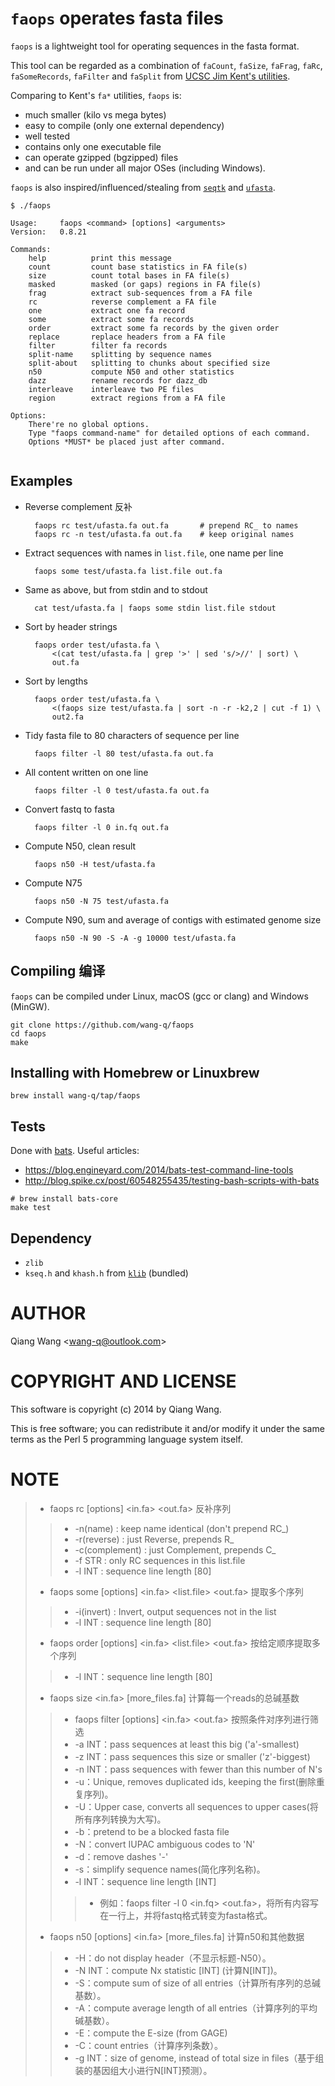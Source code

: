 # `faops` operates fasta files

`faops` is a lightweight tool for operating sequences in the fasta format.

This tool can be regarded as a combination of `faCount`, `faSize`,
`faFrag`, `faRc`, `faSomeRecords`, `faFilter` and `faSplit` from
[UCSC Jim Kent's utilities](http://hgdownload.cse.ucsc.edu/admin/exe/).

Comparing to Kent's `fa*` utilities, `faops` is:

* much smaller (kilo vs mega bytes)
* easy to compile (only one external dependency)
* well tested
* contains only one executable file
* can operate gzipped (bgzipped) files
* and can be run under all major OSes (including Windows).

`faops` is also inspired/influenced/stealing from
[`seqtk`](https://github.com/lh3/seqtk) and
[`ufasta`](http://www.genome.umd.edu/masurca.html).

```text
$ ./faops

Usage:     faops <command> [options] <arguments>
Version:   0.8.21

Commands:
    help          print this message
    count         count base statistics in FA file(s)
    size          count total bases in FA file(s)
    masked        masked (or gaps) regions in FA file(s)
    frag          extract sub-sequences from a FA file
    rc            reverse complement a FA file
    one           extract one fa record
    some          extract some fa records
    order         extract some fa records by the given order
    replace       replace headers from a FA file
    filter        filter fa records
    split-name    splitting by sequence names
    split-about   splitting to chunks about specified size
    n50           compute N50 and other statistics
    dazz          rename records for dazz_db
    interleave    interleave two PE files
    region        extract regions from a FA file

Options:
    There're no global options.
    Type "faops command-name" for detailed options of each command.
    Options *MUST* be placed just after command.


```

## Examples

* Reverse complement 反补

        faops rc test/ufasta.fa out.fa       # prepend RC_ to names
        faops rc -n test/ufasta.fa out.fa    # keep original names

* Extract sequences with names in `list.file`, one name per line

        faops some test/ufasta.fa list.file out.fa

* Same as above, but from stdin and to stdout

        cat test/ufasta.fa | faops some stdin list.file stdout

* Sort by header strings

        faops order test/ufasta.fa \
            <(cat test/ufasta.fa | grep '>' | sed 's/>//' | sort) \
            out.fa

* Sort by lengths

        faops order test/ufasta.fa \
            <(faops size test/ufasta.fa | sort -n -r -k2,2 | cut -f 1) \
            out2.fa

* Tidy fasta file to 80 characters of sequence per line

        faops filter -l 80 test/ufasta.fa out.fa

* All content written on one line

        faops filter -l 0 test/ufasta.fa out.fa

* Convert fastq to fasta

        faops filter -l 0 in.fq out.fa

* Compute N50, clean result

        faops n50 -H test/ufasta.fa

* Compute N75

        faops n50 -N 75 test/ufasta.fa

* Compute N90, sum and average of contigs with estimated genome size

        faops n50 -N 90 -S -A -g 10000 test/ufasta.fa

## Compiling 编译

`faops` can be compiled under Linux, macOS (gcc or clang) and Windows (MinGW).

```shell
git clone https://github.com/wang-q/faops
cd faops
make
```

## Installing with Homebrew or Linuxbrew

```shell
brew install wang-q/tap/faops
```

## Tests

Done with [bats](https://github.com/bats-core/bats-core). Useful articles:

* https://blog.engineyard.com/2014/bats-test-command-line-tools
* http://blog.spike.cx/post/60548255435/testing-bash-scripts-with-bats

```shell
# brew install bats-core
make test
```

## Dependency

* `zlib`
* `kseq.h` and `khash.h` from
  [`klib`](https://github.com/attractivechaos/klib) (bundled)

# AUTHOR

Qiang Wang &lt;wang-q@outlook.com&gt;

# COPYRIGHT AND LICENSE

This software is copyright (c) 2014 by Qiang Wang.

This is free software; you can redistribute it and/or modify it under the same terms as the Perl 5
programming language system itself.


# NOTE
> * faops rc [options] <in.fa> <out.fa> 反补序列
>> * -n(name) : keep name identical (don't prepend RC_) 
>> * -r(reverse) : just Reverse, prepends R_  
>> * -c(complement) : just Complement, prepends C_  
>> * -f STR : only RC sequences in this list.file  
>> * -l INT : sequence line length [80]
>    
> * faops some [options] <in.fa> <list.file> <out.fa> 提取多个序列  
>> * -i(invert) : Invert, output sequences not in the list  
>> * -l INT : sequence line length [80]  
>   
> * faops order [options] <in.fa> <list.file> <out.fa> 按给定顺序提取多个序列  
>> * -l INT：sequence line length [80]  
>   
> * faops size <in.fa> [more_files.fa] 计算每一个reads的总碱基数
>> * faops filter [options] <in.fa> <out.fa> 按照条件对序列进行筛选
>> * -a INT：pass sequences at least this big ('a'-smallest)
>> * -z INT：pass sequences this size or smaller ('z'-biggest)
>> * -n INT：pass sequences with fewer than this number of N's
>> * -u：Unique, removes duplicated ids, keeping the first(删除重复序列)。
>> * -U：Upper case, converts all sequences to upper cases(将所有序列转换为大写)。
>> * -b：pretend to be a blocked fasta file
>> * -N：convert IUPAC ambiguous codes to 'N'
>> * -d：remove dashes '-'
>> * -s：simplify sequence names(简化序列名称)。
>> * -l INT：sequence line length [INT]
>>> * 例如：faops filter -l 0 <in.fq> <out.fa>，将所有内容写在一行上，并将fastq格式转变为fasta格式。
>  
> * faops n50 [options] <in.fa> [more_files.fa] 计算n50和其他数据
>> * -H：do not display header（不显示标题-N50）。
>> * -N INT：compute Nx statistic [INT] (计算N[INT])。
>> * -S：compute sum of size of all entries（计算所有序列的总碱基数）。
>> * -A：compute average length of all entries（计算序列的平均碱基数）。
>> * -E：compute the E-size (from GAGE)
>> * -C：count entries（计算序列条数）。
>> * -g INT：size of genome, instead of total size in files（基于组装的基因组大小进行N[INT]预测）。